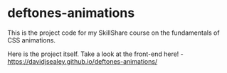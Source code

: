 # deftones-animations

This is the project code for my SkillShare course on the fundamentals of CSS animations.

Here is the project itself. Take a look at the front-end here! - https://davidjsealey.github.io/deftones-animations/
